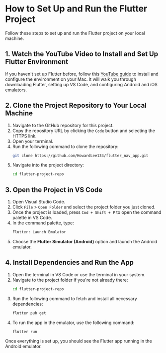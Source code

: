


# How to Set Up and Run the Flutter Project

Follow these steps to set up and run the Flutter project on your local machine.

## 1. Watch the YouTube Video to Install and Set Up Flutter Environment
If you haven't set up Flutter before, follow this [YouTube guide](https://www.youtube.com/watch?v=CvaBru9s9Co&t=580s) to install and configure the environment on your Mac. It will walk you through downloading Flutter, setting up VS Code, and configuring Android and iOS emulators.

## 2. Clone the Project Repository to Your Local Machine
1. Navigate to the GitHub repository for this project.
2. Copy the repository URL by clicking the `Code` button and selecting the HTTPS link.
3. Open your terminal.
4. Run the following command to clone the repository:
    ```bash
    git clone https://github.com/HowardLee134/flutter_nav_app.git

    ```
5. Navigate into the project directory:
    ```bash
    cd flutter-project-repo
    ```

## 3. Open the Project in VS Code
1. Open Visual Studio Code.
2. Click `File` > `Open Folder` and select the project folder you just cloned.
3. Once the project is loaded, press `Cmd + Shift + P` to open the command palette in VS Code.
4. In the command palette, type:
    ```bash
    Flutter: Launch Emulator
    ```
5. Choose the **Flutter Simulator (Android)** option and launch the Android emulator.

## 4. Install Dependencies and Run the App
1. Open the terminal in VS Code or use the terminal in your system.
2. Navigate to the project folder if you're not already there:
    ```bash
    cd flutter-project-repo
    ```
3. Run the following command to fetch and install all necessary dependencies:
    ```bash
    flutter pub get
    ```
4. To run the app in the emulator, use the following command:
    ```bash
    flutter run
    ```

Once everything is set up, you should see the Flutter app running in the Android emulator.
